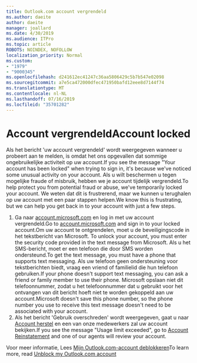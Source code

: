 ```yaml
---
title: Outlook.com account vergrendeld
ms.author: daeite
author: daeite
manager: joallard
ms.date: 4/30/2019
ms.audience: ITPro
ms.topic: article
ROBOTS: NOINDEX, NOFOLLOW
localization_priority: Normal
ms.custom:
- "1979"
- "9000345"
ms.openlocfilehash: d241612ec41247c36aa5806429c5b7b547e02098
ms.sourcegitcommit: a7e5ca472000dfec471950bafd12eee8d7144f74
ms.translationtype: MT
ms.contentlocale: nl-NL
ms.lasthandoff: 07/16/2019
ms.locfileid: "35701282"
---
```

# <a name="account-locked"></a><span data-ttu-id="abfa2-102">Account vergrendeld</span><span class="sxs-lookup"><span data-stu-id="abfa2-102">Account locked</span></span>

<span data-ttu-id="abfa2-103">Als het bericht 'uw account vergrendeld' wordt weergegeven wanneer u probeert aan te melden, is omdat het ons opgevallen dat sommige ongebruikelijke activiteit op uw account.</span><span class="sxs-lookup"><span data-stu-id="abfa2-103">If you see the message "Your account has been locked" when trying to sign in, it's because we've noticed some unusual activity on your account.</span></span> <span data-ttu-id="abfa2-104">Als u wilt beschermen u tegen mogelijke fraude of misbruik, hebben we je account tijdelijk vergrendeld.</span><span class="sxs-lookup"><span data-stu-id="abfa2-104">To help protect you from potential fraud or abuse, we've temporarily locked your account.</span></span> <span data-ttu-id="abfa2-105">We weten dat dit is frustrerend, maar we kunnen u terughalen op uw account met een paar stappen helpen.</span><span class="sxs-lookup"><span data-stu-id="abfa2-105">We know this is frustrating, but we can help you get back in to your account with just a few steps.</span></span>

1. <span data-ttu-id="abfa2-106">Ga naar [account.microsoft.com](https://go.microsoft.com/fwlink/?linkid=2090484) en log in met uw account vergrendeld.</span><span class="sxs-lookup"><span data-stu-id="abfa2-106">Go to [account.microsoft.com](https://go.microsoft.com/fwlink/?linkid=2090484) and sign in to your locked account.</span></span><span data-ttu-id="abfa2-107">Om uw account te ontgrendelen, moet u de beveiligingscode in het tekstbericht van Microsoft.</span><span class="sxs-lookup"><span data-stu-id="abfa2-107"> To unlock your account, you must enter the security code provided in the text message from Microsoft.</span></span> <span data-ttu-id="abfa2-108">Als u het SMS-bericht, moet er een telefoon die door SMS worden ondersteund.</span><span class="sxs-lookup"><span data-stu-id="abfa2-108">To get the text message, you must have a phone that supports text messaging.</span></span> <span data-ttu-id="abfa2-109">Als uw telefoon geen ondersteuning voor tekstberichten biedt, vraag een vriend of familielid die hun telefoon gebruiken.</span><span class="sxs-lookup"><span data-stu-id="abfa2-109">If your phone doesn't support text messaging, you can ask a friend or family member to use their phone.</span></span> <span data-ttu-id="abfa2-110">Microsoft opslaan niet dit telefoonnummer, zodat u het telefoonnummer dat u gebruikt voor het ontvangen van dit bericht hoeft niet te worden gekoppeld aan uw account.</span><span class="sxs-lookup"><span data-stu-id="abfa2-110">Microsoft doesn't save this phone number, so the phone number you use to receive this text message doesn't need to be associated with your account.</span></span>
2. <span data-ttu-id="abfa2-111">Als het bericht 'Gebruik overschreden' wordt weergegeven, gaat u naar [Account herstel](https://go.microsoft.com/fwlink/?linkid=2090483) en een van onze medewerkers zal uw account bekijken.</span><span class="sxs-lookup"><span data-stu-id="abfa2-111">If you see the message "Usage limit exceeded", go to [Account Reinstatement](https://go.microsoft.com/fwlink/?linkid=2090483) and one of our agents will review your account.</span></span>

<span data-ttu-id="abfa2-112">Voor meer informatie, Lees [Mijn Outlook.com-account deblokkeren](https://support.office.com/article/f4ad2701-d166-4d8b-8a6a-9af2a1f8a4c4?wt.mc_id=Office_Outlook_com_Alchemy)</span><span class="sxs-lookup"><span data-stu-id="abfa2-112">To learn more, read [Unblock my Outlook.com account](https://support.office.com/article/f4ad2701-d166-4d8b-8a6a-9af2a1f8a4c4?wt.mc_id=Office_Outlook_com_Alchemy)</span></span> 